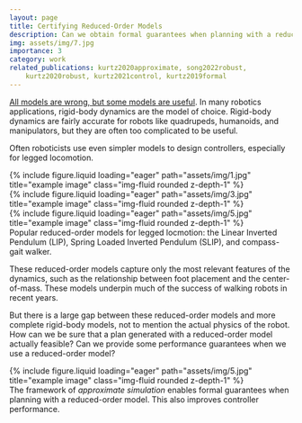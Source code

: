 ```yaml
---
layout: page
title: Certifying Reduced-Order Models
description: Can we obtain formal guarantees when planning with a reduced-order model?
img: assets/img/7.jpg
importance: 3
category: work
related_publications: kurtz2020approximate, song2022robust,
    kurtz2020robust, kurtz2021control, kurtz2019formal
---
```


[All models are wrong, but some models are
useful](https://en.wikipedia.org/wiki/All_models_are_wrong).
In many robotics applications, rigid-body dynamics are the model of choice.
Rigid-body dynamics are fairly accurate for robots like quadrupeds, humanoids,
and manipulators, but they are often too complicated to be useful. 

Often roboticists use even simpler models to design controllers, especially for
legged locomotion.

<div class="row">
    <div class="col-sm mt-3 mt-md-0">
        {% include figure.liquid loading="eager" path="assets/img/1.jpg" title="example image" class="img-fluid rounded z-depth-1" %}
    </div>
    <div class="col-sm mt-3 mt-md-0">
        {% include figure.liquid loading="eager" path="assets/img/3.jpg" title="example image" class="img-fluid rounded z-depth-1" %}
    </div>
    <div class="col-sm mt-3 mt-md-0">
        {% include figure.liquid loading="eager" path="assets/img/5.jpg" title="example image" class="img-fluid rounded z-depth-1" %}
    </div>
</div>
<div class="caption">
    Popular reduced-order models for legged locmotion: the Linear Inverted
    Pendulum (LIP), Spring Loaded Inverted Pendulum (SLIP), and compass-gait walker. 
</div>

These reduced-order models capture only the most relevant features of the
dynamics, such as the relationship between foot placement and the
center-of-mass. These models underpin much of the success of walking robots in
recent years.

But there is a large gap between these reduced-order models and more complete
rigid-body models, not to mention the actual physics of the robot. How can we be
sure that a plan generated with a reduced-order model actually feasible? Can we
provide some performance guarantees when we use a reduced-order model?

<div class="row">
    <div class="col-sm mt-3 mt-md-0">
        {% include figure.liquid loading="eager" path="assets/img/5.jpg" title="example image" class="img-fluid rounded z-depth-1" %}
    </div>
</div>
<div class="caption">
    The framework of <em>approximate simulation</em> enables formal guarantees when 
    planning with a reduced-order model. This also improves controller performance. 
</div>

